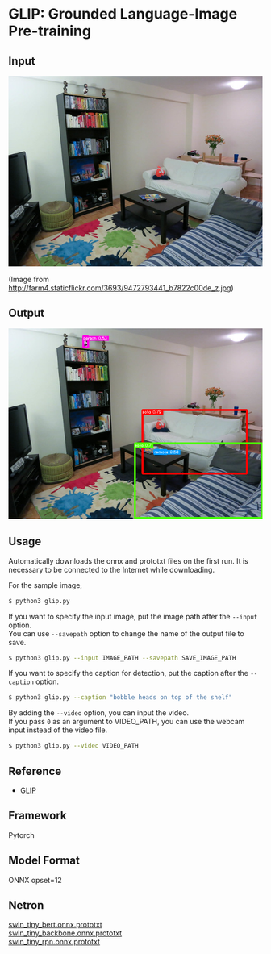 # GLIP: Grounded Language-Image Pre-training

## Input

![Input](demo.jpg)

(Image from http://farm4.staticflickr.com/3693/9472793441_b7822c00de_z.jpg)

## Output

![Output](output.png)

## Usage
Automatically downloads the onnx and prototxt files on the first run.
It is necessary to be connected to the Internet while downloading.

For the sample image,
```bash
$ python3 glip.py
```

If you want to specify the input image, put the image path after the `--input` option.  
You can use `--savepath` option to change the name of the output file to save.
```bash
$ python3 glip.py --input IMAGE_PATH --savepath SAVE_IMAGE_PATH
```

If you want to specify the caption for detection, put the caption after the `--caption` option.
```bash
$ python3 glip.py --caption "bobble heads on top of the shelf"
```

By adding the `--video` option, you can input the video.   
If you pass `0` as an argument to VIDEO_PATH, you can use the webcam input instead of the video file.
```bash
$ python3 glip.py --video VIDEO_PATH
```

## Reference

- [GLIP](https://github.com/microsoft/GLIP)

## Framework

Pytorch

## Model Format

ONNX opset=12

## Netron

[swin_tiny_bert.onnx.prototxt](https://netron.app/?url=https://storage.googleapis.com/ailia-models/glip/swin_tiny_bert.onnx.prototxt)  
[swin_tiny_backbone.onnx.prototxt](https://netron.app/?url=https://storage.googleapis.com/ailia-models/glip/swin_tiny_backbone.onnx.prototxt)  
[swin_tiny_rpn.onnx.prototxt](https://netron.app/?url=https://storage.googleapis.com/ailia-models/glip/swin_tiny_rpn.onnx.prototxt)
